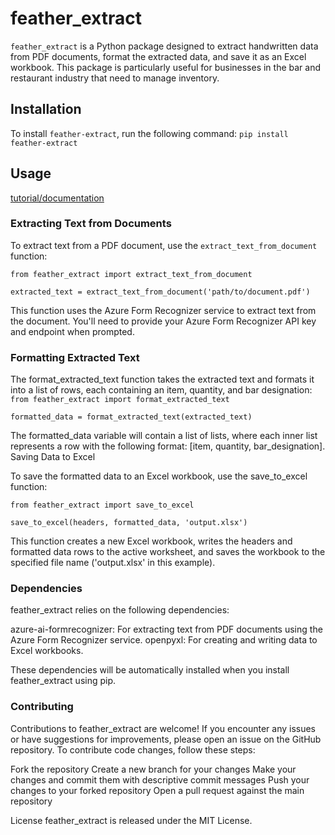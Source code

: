 # feather_extract

`feather_extract` is a Python package designed to extract handwritten data from PDF documents, format the extracted data, and save it as an Excel workbook. This package is particularly useful for businesses in the bar and restaurant industry that need to manage inventory.

## Installation

To install `feather-extract`, run the following command:
`pip install feather-extract`

## Usage

[tutorial/documentation](https://packaging.python.org/en/latest/tutorials/packaging-projects/)

### Extracting Text from Documents

To extract text from a PDF document, use the `extract_text_from_document` function:

`from feather_extract import extract_text_from_document`

`extracted_text = extract_text_from_document('path/to/document.pdf')`

This function uses the Azure Form Recognizer service to extract text from the document. You'll need to provide your Azure Form Recognizer API key and endpoint when prompted.

### Formatting Extracted Text

The format_extracted_text function takes the extracted text and formats it into a list of rows, each containing an item, quantity, and bar designation:
`from feather_extract import format_extracted_text`

`formatted_data = format_extracted_text(extracted_text)`

The formatted_data variable will contain a list of lists, where each inner list represents a row with the following format: [item, quantity, bar_designation].
Saving Data to Excel

To save the formatted data to an Excel workbook, use the save_to_excel function:

`from feather_extract import save_to_excel`

`save_to_excel(headers, formatted_data, 'output.xlsx')`

This function creates a new Excel workbook, writes the headers and formatted data rows to the active worksheet, and saves the workbook to the specified file name ('output.xlsx' in this example).

### Dependencies

feather_extract relies on the following dependencies:

azure-ai-formrecognizer: For extracting text from PDF documents using the Azure Form Recognizer service.
openpyxl: For creating and writing data to Excel workbooks.

These dependencies will be automatically installed when you install feather_extract using pip.

### Contributing
Contributions to feather_extract are welcome! If you encounter any issues or have suggestions for improvements, please open an issue on the GitHub repository.
To contribute code changes, follow these steps:

Fork the repository
Create a new branch for your changes
Make your changes and commit them with descriptive commit messages
Push your changes to your forked repository
Open a pull request against the main repository

License
feather_extract is released under the MIT License.
